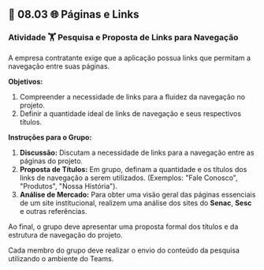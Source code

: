 ## 🚨 08.03 🌐  Páginas e Links

### **Atividade 🏋️  Pesquisa e Proposta de Links para Navegação**

A empresa contratante exige que a aplicação possua links que permitam a navegação entre suas páginas.

**Objetivos:**
1.  Compreender a necessidade de links para a fluidez da navegação no projeto.
2.  Definir a quantidade ideal de links de navegação e seus respectivos títulos.

**Instruções para o Grupo:**

1.  **Discussão:** Discutam a necessidade de links para a navegação entre as páginas do projeto.
2.  **Proposta de Títulos:** Em grupo, definam a quantidade e os títulos dos links de navegação a serem utilizados. (Exemplos: "Fale Conosco", "Produtos", "Nossa História").
3.  **Análise de Mercado:** Para obter uma visão geral das páginas essenciais de um site institucional, realizem uma análise dos sites do **Senac**, **Sesc** e outras referências.

Ao final, o grupo deve apresentar uma proposta formal dos títulos e da estrutura de navegação do projeto.

Cada membro do grupo deve realizar o envio do conteúdo da pesquisa utilizando o ambiente do Teams.